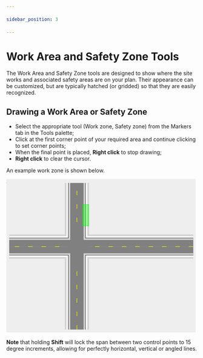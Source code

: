 ```yaml
---

sidebar_position: 3

---
```

# Work Area and Safety Zone Tools

The Work Area and Safety Zone tools are designed to show where the site works and associated safety areas are on your plan. Their appearance can be customized, but are typically hatched (or gridded) so that they are easily recognized.

## Drawing a Work Area or Safety Zone

- Select the appropriate tool (Work zone, Safety zone) from the Markers tab in the Tools palette;
- Click at the first corner point of your required area and continue clicking to set corner points;
- When the final point is placed, **Right click** to stop drawing;
- **Right click** to clear the cursor.

An example work zone is shown below.

![Work Zone Tool](./assets/Work_Zone_Tool.png)

**Note** that holding **Shift** will lock the span between two control points to 15 degree increments, allowing for perfectly horizontal, vertical or angled lines.
